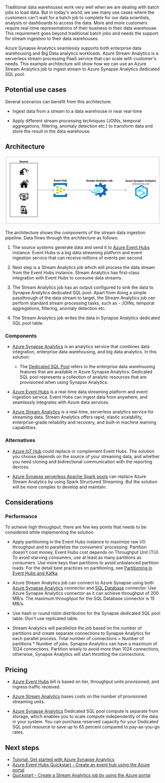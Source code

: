 Traditional data warehouses work very well when we are dealing with batch jobs to load data. But in today's world, we see many use cases where the customers can't wait for a batch job to complete for our data scientists, analysts or dashboards to access the data. More and more customers require real-time representations of their business in their data warehouse. This requirement goes beyond traditional batch jobs and needs the support for stream ingestion to their data warehouses.

Azure Synapse Analytics seamlessly supports both enterprise data warehousing and Big Data analytics workloads. Azure Stream Analytics is a serverless stream processing PaaS service that can scale with customer's needs. This example architecture will show how we can use an Azure Stream Analytics job to ingest stream to Azure Synapse Analytics dedicated SQL pool.

## Potential use cases

Several scenarios can benefit from this architecture:

- Ingest data from a stream to a data warehouse in near real-time

- Apply different stream processing techniques (JOINs, temporal aggregations, filtering, anomaly detection etc.) to transform data and store the result in the data warehouse.

## Architecture

![Stream ingestion to Synapse using Stream Analytics](media/stream-ingestion-synapse/stream-synapse.png)

The architecture shows the components of the stream data ingestion pipeline. Data flows through the architecture as follows:

1. The source systems generate data and send it to [Azure Event Hubs](https://azure.microsoft.com/services/event-hubs) instance. Event Hubs is a big data streaming platform and event ingestion service that can receive millions of events per second.

2. Next step is a Stream Analytics job which will process the data stream from the Event Hubs instance. Stream Analytics has first-class integration with Event Hubs to consume data streams.

3. The Stream Analytics job has an output configured to sink the data to Synapse Analytics dedicated SQL pool. Apart from doing a simple passthrough of the data stream to target, the Stream Analytics job can perform standard stream processing tasks, such as - JOINs, temporal aggregations, filtering, anomaly detection etc.

4. The Stream Analytics job writes the data in Synapse Analytics dedicated SQL pool table.

### Components

- [Azure Synapse Analytics](https://azure.microsoft.com/services/synapse-analytics) is an analytics service that combines data integration, enterprise data warehousing, and big data analytics. In this solution:

  - The [Dedicated SQL Pool](https://docs.microsoft.com/en-us/azure/synapse-analytics/sql-data-warehouse/sql-data-warehouse-overview-what-is) refers to the enterprise data warehousing features that are available in Azure Synapse Analytics. Dedicated SQL pool represents a collection of analytic resources that are provisioned when using Synapse Analytics.

- [Azure Event Hubs](https://azure.microsoft.com/services/event-hubs) is a real-time data streaming platform and event ingestion service. Event Hubs can ingest data from anywhere, and seamlessly integrates with Azure data services.

- [Azure Stream Analytics](https://azure.microsoft.com/services/stream-analytics) is a real-time, serverless analytics service for streaming data. Stream Analytics offers rapid, elastic scalability, enterprise-grade reliability and recovery, and built-in machine learning capabilities.

### Alternatives

- [Azure IoT Hub](https://azure.microsoft.com/services/iot-hub) could replace or complement Event Hubs. The solution you choose depends on the source of your streaming data, and whether you need cloning and bidirectional communication with the reporting devices.

- [Azure Synapse serverless Apache Spark pools](/azure/synapse-analytics/get-started-analyze-spark) can replace Azure Stream Analytics by using Spark Structured Streaming. But the solution will be more complex to develop and maintain.

## Considerations

### Performance

To achieve high throughput, there are few key points that needs to be considered while implementing the solution.  

- Apply partitioning in the Event Hubs instance to maximize raw I/O throughput and to parallelize the consumers' processing. Partition doesn't cost money, Event Hubs cost depends on Throughput Unit (TU). To avoid starving consumers, use at least as many partitions as consumers. Use more keys than partitions to avoid unbalanced partition loads. For the detail best practices on partitioning, see [Partitioning in Event Hubs and Kafka](https://docs.microsoft.com/en-us/azure/architecture/reference-architectures/event-hubs/partitioning-in-event-hubs-and-kafka).

- Azure Stream Analytics job can connect to Azure Synapse using both [Azure Synapse Analytics](https://docs.microsoft.com/en-us/azure/stream-analytics/azure-synapse-analytics-output) connector and [SQL Database](https://docs.microsoft.com/en-us/azure/stream-analytics/sql-database-output) connector. Use Azure Synapse Analytics connector as it can achieve throughput of 200 MB/s. The maximum throughput for the SQL Database connector is 15 MB/s.

- Use hash or round robin distribution for the Synapse dedicated SQL pool table. Don't use replicated table.

- Stream Analytics will parallelize the job based on the number of partitions and create separate connections to Synapse Analytics for each parallel process. Total number of connections = Number of partitions * Number of jobs. Synapse Analytics can have a maximum of 1024 connections. Partition wisely to avoid more than 1024 connections, otherwise, Synapse Analytics will start throttling the connections.

## Pricing

- [Azure Event Hubs](https://azure.microsoft.com/pricing/details/event-hubs/) bill is based on tier, throughput units provisioned, and ingress traffic received.

- [Azure Stream Analytics](https://azure.microsoft.com/pricing/details/stream-analytics/) bases costs on the number of provisioned streaming units.

- [Azure Synapse Analytics](https://azure.microsoft.com/en-us/pricing/details/synapse-analytics/) Dedicated SQL pool compute is separate from storage, which enables you to scale compute independently of the data in your system. You can purchase reserved capacity for your Dedicated SQL pool resource to save up to 65 percent compared to pay-as-you-go rates.

## Next steps

- [Tutorial: Get started with Azure Synapse Analytics](/azure/synapse-analytics/get-started)
- [Azure Event Hubs Quickstart - Create an event hub using the Azure portal](/azure/event-hubs/event-hubs-create)
- [Quickstart - Create a Stream Analytics job by using the Azure portal](/azure/stream-analytics/stream-analytics-quick-create-portal)